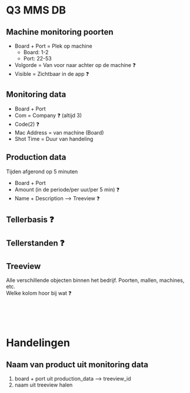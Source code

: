 # Q3 MMS DB

## Machine monitoring poorten
- Board + Port = Plek op machine
    - Board: 1-2
    - Port: 22-53
- Volgorde = Van voor naar achter op de machine :question:
- Visible = Zichtbaar in de app :question:

## Monitoring data
- Board + Port
- Com = Company :question: (altijd 3)
- Code(2) :question:
- Mac Address = van machine (Board)
- Shot Time = Duur van handeling

## Production data
Tijden afgerond op 5 minuten
- Board + Port
- Amount (in de periode/per uur/per 5 min) :question:
- Name + Description --> Treeview :question:

## Tellerbasis :question:

## Tellerstanden :question:

## Treeview
Alle verschillende objecten binnen het bedrijf. Poorten, mallen, machines, etc. <br />
Welke kolom hoor bij wat :question:

<br />
<br />
<br />

# Handelingen
## Naam van product uit monitoring data
1. board + port uit production_data --> treeview_id
2. naam uit treeview halen
